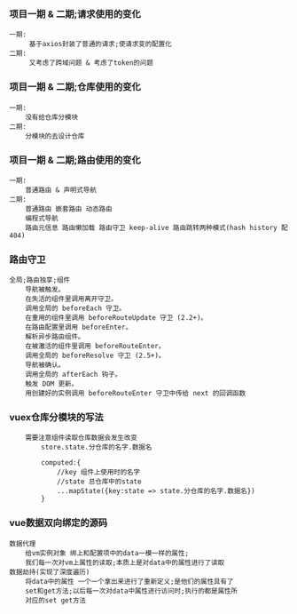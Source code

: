 ### 项目一期 & 二期;请求使用的变化
    一期:
         基于axios封装了普通的请求;使请求变的配置化
    二期:
         又考虑了跨域问题 & 考虑了token的问题


### 项目一期 & 二期;仓库使用的变化
    一期:
        没有给仓库分模块
    二期:
        分模块的去设计仓库


### 项目一期 & 二期;路由使用的变化
    一期:
        普通路由 & 声明式导航
    二期:
        普通路由 嵌套路由 动态路由
        编程式导航
        路由元信息 路由懒加载 路由守卫 keep-alive 路由跳转两种模式(hash history 配404)


### 路由守卫
    全局;路由独享;组件
        导航被触发。
        在失活的组件里调用离开守卫。
        调用全局的 beforeEach 守卫。
        在重用的组件里调用 beforeRouteUpdate 守卫 (2.2+)。
        在路由配置里调用 beforeEnter。
        解析异步路由组件。
        在被激活的组件里调用 beforeRouteEnter。
        调用全局的 beforeResolve 守卫 (2.5+)。
        导航被确认。
        调用全局的 afterEach 钩子。
        触发 DOM 更新。
        用创建好的实例调用 beforeRouteEnter 守卫中传给 next 的回调函数

### vuex仓库分模块的写法
        需要注意组件读取仓库数据会发生改变
            store.state.分仓库的名字.数据名

            computed:{
                //key 组件上使用时的名字
                //state 总仓库中的state
                ...mapState({key:state => state.分仓库的名字.数据名})
            }


### vue数据双向绑定的源码
    数据代理
        给vm实例对象 绑上和配置项中的data一模一样的属性;
        我们每一次对vm上属性的读取;本质上是对data中的属性进行了读取
    数据劫持(实现了深度遍历)
        将data中的属性 一个一个拿出来进行了重新定义;是他们的属性具有了
        set和get方法;以后每一次对data中属性进行访问时;执行的都是属性所
        对应的set get方法